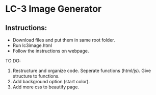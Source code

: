 # LC-3 Image Generator

## Instructions:

- Download files and put them in same root folder.
- Run lc3image.html
- Follow the instructions on webpage.

TO DO:
1. Restructure and organize code. Seperate functions (html/js). Give structure to functions.
2. Add background option (start color).
3. Add more css to beautify page.
